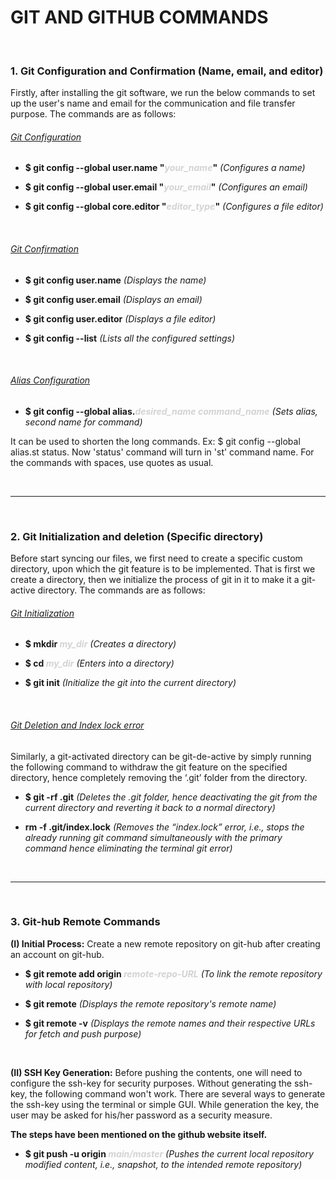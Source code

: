 # GIT AND GITHUB COMMANDS

<br>

### 1. Git Configuration and Confirmation (Name, email, and editor)

Firstly, after installing the git software, we run the below commands to set up the user's name and email for the communication and file transfer purpose. The commands are as follows:

###### <ins>Git Configuration</ins>

+ **$ git config --global user.name "<span style="color:lightgray">_your_name_</span>"** *(Configures a name)*

+ **$ git config --global user.email "<span style="color:lightgray">_your_email_</span>"** *(Configures an email)*

+ **$ git config --global core.editor "<span style="color:lightgray">_editor_type_</span>"** *(Configures a file editor)*

<br>

###### <ins>Git Confirmation</ins>

+ **$ git config user.name** *(Displays the name)*

+ **$ git config user.email** *(Displays an email)*

+ **$ git config user.editor** *(Displays a file editor)*

+ **$ git config --list** *(Lists all the configured settings)*

<br>

###### <ins>Alias Configuration</ins>

+ **$ git config --global alias.<span style="color:lightgray">_desired_name_ _command_name_</span>** *(Sets alias, second name for command)*

It can be used to shorten the long commands. Ex: $ git config --global alias.st status. Now 'status' command will turn in 'st' command name. For the commands with spaces, use quotes as usual.

<br>
<hr>
<br>

### 2. Git Initialization and deletion (Specific directory)

Before start syncing our files, we first need to create a specific custom directory, upon which the git feature
is to be implemented. That is first we create a directory, then we initialize the process of git in it to make it a
git-active directory. The commands are as follows:

###### <ins>Git Initialization</ins>

+ **$ mkdir <span style="color:lightgray">_my_dir_</span>** _(Creates a directory)_

+ **$ cd <span style="color:lightgray">_my_dir_</span>** _(Enters into a directory)_

+ **$ git init** _(Initialize the git into the current directory)_

<br>

###### <ins>Git Deletion and Index lock error</ins>

Similarly, a git-activated directory can be git-de-active by simply running the following command to withdraw
the git feature on the specified directory, hence completely removing the ‘.git’ folder from the directory.

+ **$ git -rf .git** _(Deletes the .git folder, hence deactivating the git from the current directory and reverting it back to a normal directory)_


+ **rm -f .git/index.lock** _(Removes the “index.lock” error, i.e., stops the already running git command simultaneously with the primary command hence eliminating the terminal git error)_

<br>
<hr>
<br>

### 3. Git-hub Remote Commands

**(I) Initial Process:** Create a new remote repository on git-hub after creating an account on git-hub.

+ **$ git remote add origin <span style="color:lightgray">_remote-repo-URL_</span>** _(To link the remote repository with local repository)_

+ **$ git remote** _(Displays the remote repository's remote name)_

+ **$ git remote -v** _(Displays the remote names and their respective URLs for fetch and push purpose)_

<br>

**(II) SSH Key Generation:** Before pushing the contents, one will need to configure the ssh-key for security purposes. Without generating the ssh-key, the following command won't work. There are several ways to generate the ssh-key using the terminal or simple GUI. While generation the key, the user may be asked for his/her password as a security measure. 

<strong>The steps have been mentioned on the github website itself.</strong>

+ **$ git push -u origin <span style="color:lightgray">_main/master_</span>** _(Pushes the current local repository modified content, i.e., snapshot, to the intended remote repository)_
